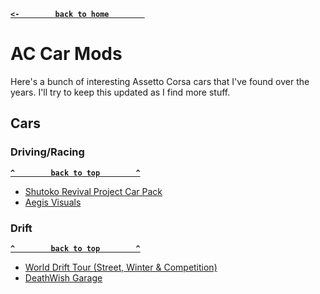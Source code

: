 **[`<-        back to home        `](README.md)**
# AC Car Mods
Here's a bunch of interesting Assetto Corsa cars that I've found over the years. I'll try to keep this updated as I find more stuff.

## Cars
### Driving/Racing
**[`^        back to top        ^`](#ac-car-mods)**
- [Shutoko Revival Project Car Pack](https://discord.gg/shutokorevivalproject)
- [Aegis Visuals](https://www.patreon.com/aegisvisuals/posts)
### Drift
**[`^        back to top        ^`](#ac-car-mods)**
- [World Drift Tour (Street, Winter & Competition)](https://worlddrifttour.com/)
- [DeathWish Garage](https://www.vosan.co/driftcarpacks/dwg-3-0-part-1)